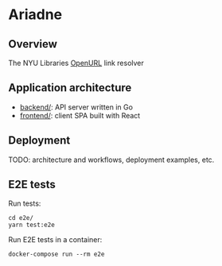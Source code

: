 # Ariadne

## Overview

The NYU Libraries [OpenURL](https://en.wikipedia.org/wiki/OpenURL) link resolver

## Application architecture

* [backend/](backend/README.md): API server written in Go
* [frontend/](frontend/README.md): client SPA built with React

## Deployment

TODO: architecture and workflows, deployment examples, etc.

## E2E tests

Run tests:

```
cd e2e/
yarn test:e2e
```

Run E2E tests in a container:

```
docker-compose run --rm e2e
```
